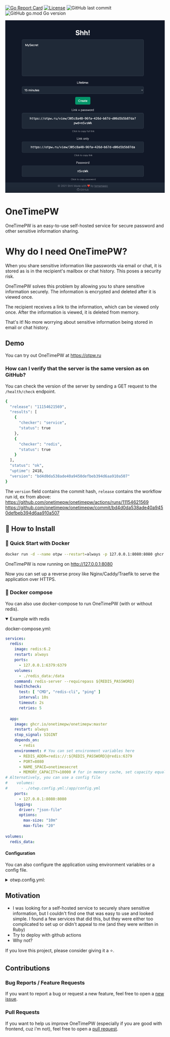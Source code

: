 [![Go Report Card](https://goreportcard.com/badge/github.com/onetimepw/onetimepw)](https://goreportcard.com/report/github.com/onetimepw/onetimepw)
[![License](https://img.shields.io/badge/License-MIT-blue.svg)](https://opensource.org/licenses/MIT)
![GitHub last commit](https://img.shields.io/github/last-commit/onetimepw/onetimepw)
![GitHub go.mod Go version](https://img.shields.io/github/go-mod/go-version/onetimepw/onetimepw)

<img src="img.png" width="700" alt="" />

# OneTimePW

OneTimePW is an easy-to-use self-hosted service for secure password and other sensitive information sharing.

# Why do I need OneTimePW?

When you share sensitive information like passwords via email or chat, it is stored as is in the recipient's mailbox or chat history.
This poses a security risk.

OneTimePW solves this problem by allowing you to share sensitive information securely.
The information is encrypted and deleted after it is viewed once.

The recipient receives a link to the information, which can be viewed only once.
After the information is viewed, it is deleted from memory.

That's it! No more worrying about sensitive information being stored in email or chat history.

## Demo

You can try out OneTimePW at <https://otpw.ru>

### How can I verify that the server is the same version as on GitHub?

You can check the version of the server by sending a GET request to the `/health/check` endpoint.

```bash
{
  "release": "11154621569",
  "results": [
    {
      "checker": "service",
      "status": true
    },
    {
      "checker": "redis",
      "status": true
    }
  ],
  "status": "ok",
  "uptime": 2418,
  "version": "bd4d0da538ade40a9450defbeb394d6aa910a507"
}
```

The `version` field contains the commit hash, `release` contains the workflow run id, ex from above:
<https://github.com/onetimepw/onetimepw/actions/runs/11154621569>
<https://github.com/onetimepw/onetimepw/commit/bd4d0da538ade40a9450defbeb394d6aa910a507>


## 🔧 How to Install

### 🚀 Quick Start with Docker
```bash
docker run -d --name otpw --restart=always -p 127.0.0.1:8080:8080 ghcr.io/onetimepw/onetimepw:latest
```

OneTimePW is now running on http://127.0.0.1:8080

Now you can set up a reverse proxy like Nginx/Caddy/Traefik to serve the application over HTTPS.

### 🐳 Docker compose

You can also use docker-compose to run OneTimePW (with or without redis).
<details open>
<summary>Example with redis</summary>

docker-compose.yml:
```yaml
services:
  redis:
    image: redis:6.2
    restart: always
    ports:
      - 127.0.0.1:6379:6379
    volumes:
      - ./redis_data:/data
    command: redis-server --requirepass ${REDIS_PASSWORD}
    healthcheck:
      test: [ "CMD", "redis-cli", "ping" ]
      interval: 10s
      timeout: 2s
      retries: 5

  app:
    image: ghcr.io/onetimepw/onetimepw:master
    restart: always
    stop_signal: SIGINT
    depends_on:
      - redis
    environment: # You can set environment variables here
      - REDIS_ADDR=redis://:${REDIS_PASSWORD}@redis:6379
      - PORT=8080
      - NAME_SPACE=onetimesecret
      - MEMORY_CAPACITY=10000 # for in memory cache, set capacity equal to 10000 elements
# Alternatively, you can use a config file
#    volumes:
#      - ./otwp.config.yml:/app/config.yml
    ports:
      - 127.0.0.1:8080:8080
    logging:
      driver: "json-file"
      options:
        max-size: "10m"
        max-file: "20"

volumes:
  redis_data:
```
</details>

#### Configuration

You can also configure the application using environment variables or a config file.

<details>
<summary>otwp.config.yml:</summary>

```yaml
env: "prod"
port: 8080
redis_addr: "redis://:someRedisPass@localhost:6379"
name_space: "onetimesecret"
memory_capacity: 10000 # for in memory cache, set capacity equal to 10000 elements
```
</details>

## Motivation
- I was looking for a self-hosted service to securely share sensitive information, but I couldn't find one that was easy to use and looked simple. I found a few services that did this, but they were either too complicated to set up or didn't appeal to me (and they were written in Ruby)
- Try to deploy with github actions
- Why not?

If you love this project, please consider giving it a ⭐.

## Contributions

### Bug Reports / Feature Requests

If you want to report a bug or request a new feature, feel free to open a [new issue](https://github.com/onetimepw/onetimepw/issues/new).

### Pull Requests

If you want to help us improve OneTimePW (especially if you are good with frontend, cuz i'm not), feel free to open a [pull request](https://github.com/onetimepw/onetimepw/pulls).
